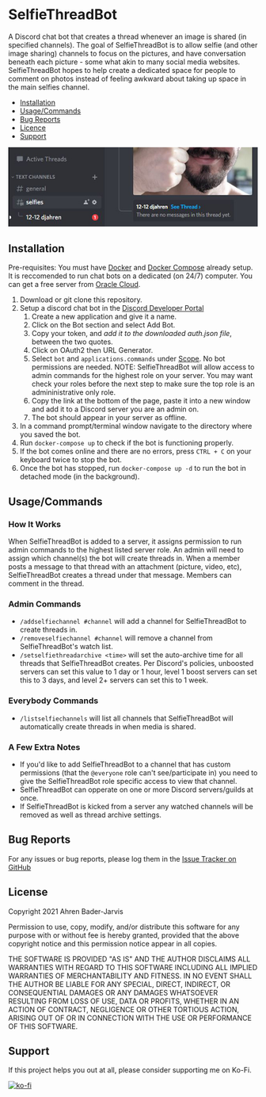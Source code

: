 # SelfieThreadBot

A Discord chat bot that creates a thread whenever an image is shared (in specified channels). The goal of SelfieThreadBot is to allow selfie (and other image sharing) channels to focus on the pictures, and have conversation beneath each picture - some what akin to many social media websites. SelfieThreadBot hopes to help create a dedicated space for people to comment on photos instead of feeling awkward about taking up space in the main selfies channel.

- [Installation](#installation)
- [Usage/Commands](#usagecommands)
- [Bug Reports](#bug-reports)
- [Licence](#license)
- [Support](#support)

![SelfieThreadBot in a Discord server](https://raw.githubusercontent.com/djahren/SelfieThreadBot/master/docs/images/demo.jpg)

## Installation
Pre-requisites: You must have [Docker](https://docs.docker.com/get-docker/) and [Docker Compose](https://docs.docker.com/compose/install/) already setup. It is reccomended to run chat bots on a dedicated (on 24/7) computer. You can get a free server from [Oracle Cloud](https://www.oracle.com/cloud/free/).
1. Download or git clone this repository. 
2. Setup a discord chat bot in the [Discord Developer Portal](https://discord.com/developers/applications)
    1. Create a new application and give it a name.
    2. Click on the Bot section and select Add Bot.
    3. Copy your token, and *add it to the downloaded auth.json file*, between the two quotes.
    4. Click on OAuth2 then URL Generator.
    5. Select `bot` and `applications.commands` under [Scope](https://raw.githubusercontent.com/djahren/SelfieThreadBot/master/docs/images/scope.png). No bot permissions are needed.
    NOTE: SelfieThreadBot will allow access to admin commands for the highest role on your server. You may want check your roles before the next step to make sure the top role is an admininistrative only role. 
    7. Copy the link at the bottom of the page, paste it into a new window and add it to a Discord server you are an admin on. 
    8. The bot should appear in your server as offline. 
3. In a command prompt/terminal window navigate to the directory where you saved the bot.
4. Run `docker-compose up` to check if the bot is functioning properly. 
5. If the bot comes online and there are no errors, press `CTRL + C` on your keyboard twice to stop the bot. 
6. Once the bot has stopped, run `docker-compose up -d` to run the bot in detached mode (in the background).

## Usage/Commands
### How It Works
When SelfieThreadBot is added to a server, it assigns permission to run admin commands to the highest listed server role. An admin will need to assign which channel(s) the bot will create threads in. When a member posts a message to that thread with an attachment (picture, video, etc), SelfieThreadBot creates a thread under that message. Members can comment in the thread. 
### Admin Commands
- `/addselfiechannel #channel` will add a channel for SelfieThreadBot to create threads in.
- `/removeselfiechannel #channel` will remove a channel from SelfieThreadBot's watch list.
- `/setselfiethreadarchive <time>` will set the auto-archive time for all threads that SelfieThreadBot creates. Per Discord's policies, unboosted servers can set this value to 1 day or 1 hour, level 1 boost servers can set this to 3 days, and level 2+ servers can set this to 1 week.
### Everybody Commands
- `/listselfiechannels` will list all channels that SelfieThreadBot will automatically create threads in when media is shared.
### A Few Extra Notes
- If you'd like to add SelfieThreadBot to a channel that has custom permissions (that the `@everyone` role can't see/participate in) you need to give the SelfieThreadBot role specific access to view that channel.
- SelfieThreadBot can opperate on one or more Discord servers/guilds at once. 
- If SelfieThreadBot is kicked from a server any watched channels will be removed as well as thread archive settings.
## Bug Reports
For any issues or bug reports, please log them in the [Issue Tracker on GitHub](https://github.com/djahren/SelfieThreadBot/issues)

## License
Copyright 2021 Ahren Bader-Jarvis

Permission to use, copy, modify, and/or distribute this software for any purpose with or without fee is hereby granted, provided that the above copyright notice and this permission notice appear in all copies.

THE SOFTWARE IS PROVIDED "AS IS" AND THE AUTHOR DISCLAIMS ALL WARRANTIES WITH REGARD TO THIS SOFTWARE INCLUDING ALL IMPLIED WARRANTIES OF MERCHANTABILITY AND FITNESS. IN NO EVENT SHALL THE AUTHOR BE LIABLE FOR ANY SPECIAL, DIRECT, INDIRECT, OR CONSEQUENTIAL DAMAGES OR ANY DAMAGES WHATSOEVER RESULTING FROM LOSS OF USE, DATA OR PROFITS, WHETHER IN AN ACTION OF CONTRACT, NEGLIGENCE OR OTHER TORTIOUS ACTION, ARISING OUT OF OR IN CONNECTION WITH THE USE OR PERFORMANCE OF THIS SOFTWARE.

## Support
If this project helps you out at all, please consider supporting me on Ko-Fi.

[![ko-fi](https://ko-fi.com/img/githubbutton_sm.svg)](https://ko-fi.com/ahren)

